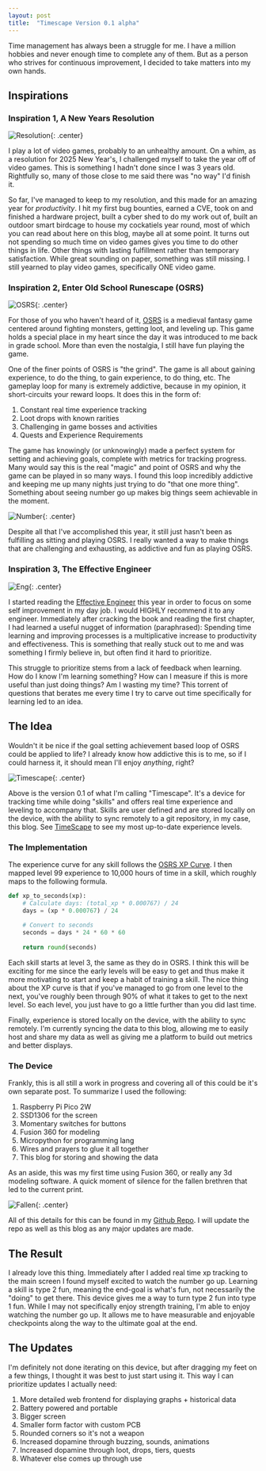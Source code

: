 ```yaml
---
layout: post
title:  "Timescape Version 0.1 alpha"
---
```


Time management has always been a struggle for me. I have a million hobbies and never enough time to complete any of them. But as a person who strives for continuous improvement, I decided to take matters into my own hands.

## Inspirations

### Inspiration 1, A New Years Resolution

![Resolution](/images/resolution.gif){: .center}

I play a lot of video games, probably to an unhealthy amount. On a whim, as a resolution for 2025 New Year's, I challenged myself to take the year off of video games. This is something I hadn't done since I was 3 years old. Rightfully so, many of those close to me said there was "no way" I'd finish it.

So far, I've managed to keep to my resolution, and this made for an amazing year for *productivity*. I hit my first bug bounties, earned a CVE, took on and finished a hardware project, built a cyber shed to do my work out of, built an outdoor smart birdcage to house my cockatiels year round, most of which you can read about here on this blog, maybe all at some point. It turns out not spending so much time on video games gives you time to do other things in life. Other things with lasting fulfillment rather than temporary satisfaction. While great sounding on paper, something was still missing. I still yearned to play video games, specifically ONE video game. 

### Inspiration 2, Enter Old School Runescape (OSRS)

![OSRS](/images/osrs_dance.gif){: .center}

For those of you who haven't heard of it, [OSRS](https://oldschool.runescape.com/) is a medieval fantasy game centered around fighting monsters, getting loot, and leveling up. This game holds a special place in my heart since the day it was introduced to me back in grade school. More than even the nostalgia, I still have fun playing the game. 

One of the finer points of OSRS is "the grind". The game is all about gaining experience, to do the thing, to gain experience, to do thing, etc. The gameplay loop for many is extremely addictive, because in my opinion, it short-circuits your reward loops. It does this in the form of:

1. Constant real time experience tracking
2. Loot drops with known rarities
3. Challenging in game bosses and activities
4. Quests and Experience Requirements

The game has knowingly (or unknowingly) made a perfect system for setting and achieving goals, complete with metrics for tracking progress. Many would say this is the real "magic" and point of OSRS and why the game can be played in so many ways. I found this loop incredibly addictive and keeping me up many nights just trying to do "that one more thing". Something about seeing number go up makes big things seem achievable in the moment.

![Number](/images/number.gif){: .center}

Despite all that I've accomplished this year, it still just hasn't been as fulfilling as sitting and playing OSRS. I really wanted a way to make things that are challenging and exhausting, as addictive and fun as playing OSRS.

### Inspiration 3, The Effective Engineer

![Eng](/images/eff_eng.png){: .center}

I started reading the [Effective Engineer](https://www.amazon.com/Effective-Engineer-Engineering-Disproportionate-Meaningful/dp/0996128107/) this year in order to focus on some self improvement in my day job. I would HIGHLY recommend it to any engineer. Immediately after cracking the book and reading the first chapter, I had learned a useful nugget of information (paraphrased): Spending time learning and improving processes is a multiplicative increase to productivity and effectiveness. This is something that really stuck out to me and was something I firmly believe in, but often find it hard to prioritize.

This struggle to prioritize stems from a lack of feedback when learning. How do I know I'm learning something? How can I measure if this is more useful than just doing things? Am I wasting my time? This torrent of questions that berates me every time I try to carve out time specifically for learning led to an idea.

## The Idea

Wouldn't it be nice if the goal setting achievement based loop of OSRS could be applied to life? I already know how addictive this is to me, so if I could harness it, it should mean I'll enjoy *anything*, right?

![Timescape](/images/timescape.gif){: .center}

Above is the version 0.1 of what I'm calling "Timescape". It's a device for tracking time while doing "skills" and offers real time experience and leveling to accompany that. Skills are user defined and are stored locally on the device, with the ability to sync remotely to a git repository, in my case, this blog. See [TimeScape](/timescape.html) to see my most up-to-date experience levels.

### The Implementation

The experience curve for any skill follows the [OSRS XP Curve](https://oldschool.tools/experience-table). I then mapped level 99 experience to 10,000 hours of time in a skill, which roughly maps to the following formula. 

```python
def xp_to_seconds(xp):
    # Calculate days: (total_xp * 0.000767) / 24
    days = (xp * 0.000767) / 24
    
    # Convert to seconds
    seconds = days * 24 * 60 * 60
    
    return round(seconds)
```

Each skill starts at level 3, the same as they do in OSRS. I think this will be exciting for me since the early levels will be easy to get and thus make it more motivating to start and keep a habit of training a skill. The nice thing about the XP curve is that if you've managed to go from one level to the next, you've roughly been through 90% of what it takes to get to the next level. So each level, you just have to go a little further than you did last time.

Finally, experience is stored locally on the device, with the ability to sync remotely. I'm currently syncing the data to this blog, allowing me to easily host and share my data as well as giving me a platform to build out metrics and better displays.

### The Device

Frankly, this is all still a work in progress and covering all of this could be it's own separate post. To summarize I used the following:

1. Raspberry Pi Pico 2W
1. SSD1306 for the screen
1. Momentary switches for buttons
1. Fusion 360 for modeling
1. Micropython for programming lang
1. Wires and prayers to glue it all together
1. This blog for storing and showing the data

As an aside, this was my first time using Fusion 360, or really any 3d modeling software. A quick moment of silence for the fallen brethren that led to the current print.

![Fallen](/images/fallen.jpg){: .center}

All of this details for this can be found in my [Github Repo](https://github.com/Furbreeze/timescape). I will update the repo as well as this blog as any major updates are made.

## The Result

I already love this thing. Immediately after I added real time xp tracking to the main screen I found myself excited to watch the number go up. Learning a skill is type 2 fun, meaning the end-goal is what's fun, not necessarily the "doing" to get there. This device gives me a way to turn type 2 fun into type 1 fun. While I may not specifically enjoy strength training, I'm able to enjoy watching the number go up. It allows me to have measurable and enjoyable checkpoints along the way to the ultimate goal at the end.

## The Updates

I'm definitely not done iterating on this device, but after dragging my feet on a few things, I thought it was best to just start using it. This way I can prioritize updates I actually need:
1. More detailed web frontend for displaying graphs + historical data
1. Battery powered and portable
1. Bigger screen
1. Smaller form factor with custom PCB
1. Rounded corners so it's not a weapon
1. Increased dopamine through buzzing, sounds, animations 
1. Increased dopamine through loot, drops, tiers, quests
1. Whatever else comes up through use